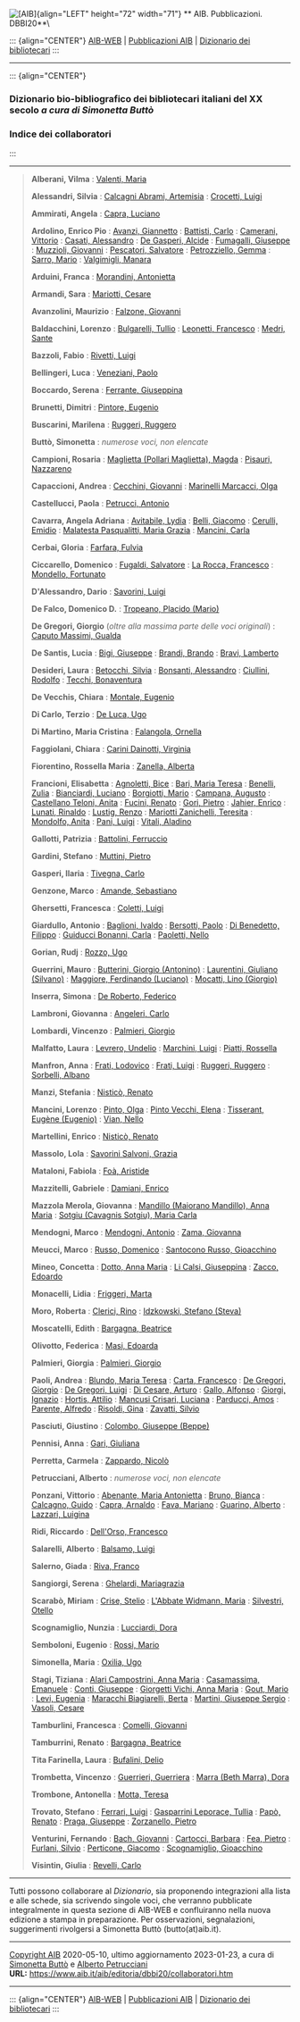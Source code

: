 ![\[AIB\]](/aib/wi/aibv72.gif){align="LEFT" height="72" width="71"}
** AIB. Pubblicazioni. DBBI20**\

::: {align="CENTER"}
[AIB-WEB](/) \| [Pubblicazioni AIB](/pubblicazioni/) \| [Dizionario dei
bibliotecari](dbbi20.htm)
:::

------------------------------------------------------------------------

::: {align="CENTER"}
### Dizionario bio-bibliografico dei bibliotecari italiani del XX secolo *a cura di Simonetta Buttò*

### Indice dei collaboratori
:::

------------------------------------------------------------------------

> **Alberani, Vilma**
> :   [Valenti, Maria](valenti.htm)
>
> **Alessandri, Silvia**
> :   [Calcagni Abrami, Artemisia](calcagni.htm)
> :   [Crocetti, Luigi](crocetti.htm)
>
> **Ammirati, Angela**
> :   [Capra, Luciano](capral.htm)
>
> **Ardolino, Enrico Pio**
> :   [Avanzi, Giannetto](avanzi.htm)
> :   [Battisti, Carlo](battisti.htm)
> :   [Camerani, Vittorio](camerani.htm)
> :   [Casati, Alessandro](casati.htm)
> :   [De Gasperi, Alcide](degasperi.htm)
> :   [Fumagalli, Giuseppe](fumagalli.htm)
> :   [Muzzioli, Giovanni](muzzioli.htm)
> :   [Pescatori, Salvatore](pescatori.htm)
> :   [Petrozziello, Gemma](petrozziello.htm)
> :   [Sarro, Mario](sarro.htm)
> :   [Valgimigli, Manara](valgimigli.htm)
>
> **Arduini, Franca**
> :   [Morandini, Antonietta](morandini.htm)
>
> **Armandi, Sara**
> :   [Mariotti, Cesare](mariotti.htm)
>
> **Avanzolini, Maurizio**
> :   [Falzone, Giovanni](falzone.htm)
>
> **Baldacchini, Lorenzo**
> :   [Bulgarelli, Tullio](bulgarelli.htm)
> :   [Leonetti, Francesco](leonetti.htm)
> :   [Medri, Sante](medri.htm)
>
> **Bazzoli, Fabio**
> :   [Rivetti, Luigi](rivetti.htm)
>
> **Bellingeri, Luca**
> :   [Veneziani, Paolo](veneziani.htm)
>
> **Boccardo, Serena**
> :   [Ferrante, Giuseppina](ferrante.htm)
>
> **Brunetti, Dimitri**
> :   [Pintore, Eugenio](pintore.htm)
>
> **Buscarini, Marilena**
> :   [Ruggeri, Ruggero](ruggeri.htm)
>
> **Buttò, Simonetta**
> :   *numerose voci, non elencate*
>
> **Campioni, Rosaria**
> :   [Maglietta (Pollari Maglietta), Magda](maglietta.htm)
> :   [Pisauri, Nazzareno](pisauri.htm)
>
> **Capaccioni, Andrea**
> :   [Cecchini, Giovanni](cecchini.htm)
> :   [Marinelli Marcacci, Olga](marinelli.htm)
>
> **Castellucci, Paola**
> :   [Petrucci, Antonio](petrucci.htm)
>
> **Cavarra, Angela Adriana**
> :   [Avitabile, Lydia](avitabile.htm)
> :   [Belli, Giacomo](belli.htm)
> :   [Cerulli, Emidio](cerulli.htm)
> :   [Malatesta Pasqualitti, Maria Grazia](malatesta.htm)
> :   [Mancini, Carla](mancini.htm)
>
> **Cerbai, Gloria**
> :   [Farfara, Fulvia](farfara.htm)
>
> **Ciccarello, Domenico**
> :   [Fugaldi, Salvatore](fugaldi.htm)
> :   [La Rocca, Francesco](larocca.htm)
> :   [Mondello, Fortunato](mondello.htm)
>
> **D\'Alessandro, Dario**
> :   [Savorini, Luigi](savorini.htm)
>
> **De Falco, Domenico D.**
> :   [Tropeano, Placido (Mario)](tropeano.htm)
>
> **De Gregori, Giorgio** (*oltre alla massima parte delle voci originali*)
> :   [Caputo Massimi, Gualda](caputom.htm)
>
> **De Santis, Lucia**
> :   [Bigi, Giuseppe](bigi.htm)
> :   [Brandi, Brando](brandi.htm)
> :   [Bravi, Lamberto](bravi.htm)
>
> **Desideri, Laura**
> :   [Betocchi, Silvia](betocchi.htm)
> :   [Bonsanti, Alessandro](bonsanti.htm)
> :   [Ciullini, Rodolfo](ciullini.htm)
> :   [Tecchi, Bonaventura](tecchi.htm)
>
> **De Vecchis, Chiara**
> :   [Montale, Eugenio](montale.htm)
>
> **Di Carlo, Terzio**
> :   [De Luca, Ugo](deluca.htm)
>
> **Di Martino, Maria Cristina**
> :   [Falangola, Ornella](falangola.htm)
>
> **Faggiolani, Chiara**
> :   [Carini Dainotti, Virginia](carini.htm)
>
> **Fiorentino, Rossella Maria**
> :   [Zanella, Alberta](zanella.htm)
>
> **Francioni, Elisabetta**
> :   [Agnoletti, Bice](agnoletti.htm)
> :   [Bari, Maria Teresa](bari.htm)
> :   [Benelli, Zulia](benelli.htm)
> :   [Bianciardi, Luciano](bianciardi.htm)
> :   [Borgiotti, Mario](borgiotti.htm)
> :   [Campana, Augusto](campana.htm)
> :   [Castellano Teloni, Anita](castellanoa.htm)
> :   [Fucini, Renato](fucini.htm)
> :   [Gori, Pietro](gori.htm)
> :   [Jahier, Enrico](jahier.htm)
> :   [Lunati, Rinaldo](lunati.htm)
> :   [Lustig, Renzo](lustig.htm)
> :   [Mariotti Zanichelli, Teresita](mariottiz.htm)
> :   [Mondolfo, Anita](mondolfo.htm)
> :   [Pani, Luigi](pani.htm)
> :   [Vitali, Aladino](vitalia.htm)
>
> **Gallotti, Patrizia**
> :   [Battolini, Ferruccio](battolini.htm)
>
> **Gardini, Stefano**
> :   [Muttini, Pietro](muttini.htm)
>
> **Gasperi, Ilaria**
> :   [Tivegna, Carlo](tivegna.htm)
>
> **Genzone, Marco**
> :   [Amande, Sebastiano](amande.htm)
>
> **Ghersetti, Francesca**
> :   [Coletti, Luigi](coletti.htm)
>
> **Giardullo, Antonio**
> :   [Baglioni, Ivaldo](baglioni.htm)
> :   [Bersotti, Paolo](bersotti.htm)
> :   [Di Benedetto, Filippo](dibenedetto.htm)
> :   [Guiducci Bonanni, Carla](guiducci.htm)
> :   [Paoletti, Nello](paoletti.htm)
>
> **Gorian, Rudj**
> :   [Rozzo, Ugo](rozzo.htm)
>
> **Guerrini, Mauro**
> :   [Butterini, Giorgio (Antonino)](butterini.htm)
> :   [Laurentini, Giuliano (Silvano)](laurentini.htm)
> :   [Maggiore, Ferdinando (Luciano)](maggiore.htm)
> :   [Mocatti, Lino (Giorgio)](mocatti.htm)
>
> **Inserra, Simona**
> :   [De Roberto, Federico](deroberto.htm)
>
> **Lambroni, Giovanna**
> :   [Angeleri, Carlo](angeleri.htm)
>
> **Lombardi, Vincenzo**
> :   [Palmieri, Giorgio](palmieri.htm)
>
> **Malfatto, Laura**
> :   [Levrero, Undelio](levrero.htm)
> :   [Marchini, Luigi](marchini.htm)
> :   [Piatti, Rossella](piatti.htm)
>
> **Manfron, Anna**
> :   [Frati, Lodovico](fratilo.htm)
> :   [Frati, Luigi](fratilu.htm)
> :   [Ruggeri, Ruggero](ruggeri.htm)
> :   [Sorbelli, Albano](sorbelli.htm)
>
> **Manzi, Stefania**
> :   [Nisticò, Renato](nistico.htm)
>
> **Mancini, Lorenzo**
> :   [Pinto, Olga](pinto.htm)
> :   [Pinto Vecchi, Elena](pintoe.htm)
> :   [Tisserant, Eugène (Eugenio)](tisserant.htm)
> :   [Vian, Nello](vian.htm)
>
> **Martellini, Enrico**
> :   [Nisticò, Renato](nistico.htm)
>
> **Massolo, Lola**
> :   [Savorini Salvoni, Grazia](savorinis.htm)
>
> **Mataloni, Fabiola**
> :   [Foà, Aristide](foa.htm)
>
> **Mazzitelli, Gabriele**
> :   [Damiani, Enrico](damiani.htm)
>
> **Mazzola Merola, Giovanna**
> :   [Mandillo (Maiorano Mandillo), Anna Maria](mandillo.htm)
> :   [Sotgiu (Cavagnis Sotgiu), Maria Carla](sotgiu.htm)
>
> **Mendogni, Marco**
> :   [Mendogni, Antonio](mendogni.htm)
> :   [Zama, Giovanna](zamag.htm)
>
> **Meucci, Marco**
> :   [Russo, Domenico](russod.htm)
> :   [Santocono Russo, Gioacchino](santocono.htm)
>
> **Mineo, Concetta**
> :   [Dotto, Anna Maria](dotto.htm)
> :   [Li Calsi, Giuseppina](licalsi.htm)
> :   [Zacco, Edoardo](zacco.htm)
>
> **Monacelli, Lidia**
> :   [Friggeri, Marta](friggeri.htm)
>
> **Moro, Roberta**
> :   [Clerici, Rino](clerici.htm)
> :   [Idzkowski, Stefano (Steva)](idzkowski.htm)
>
> **Moscatelli, Edith**
> :   [Bargagna, Beatrice](bargagna.htm)
>
> **Olivotto, Federica**
> :   [Masi, Edoarda](masie.htm)
>
> **Palmieri, Giorgia**
> :   [Palmieri, Giorgio](palmieri.htm)
>
> **Paoli, Andrea**
> :   [Blundo, Maria Teresa](blundo.htm)
> :   [Carta, Francesco](carta.htm)
> :   [De Gregori, Giorgio](degregorig.htm)
> :   [De Gregori, Luigi](degregori.htm)
> :   [Di Cesare, Arturo](dicesare.htm)
> :   [Gallo, Alfonso](gallo.htm)
> :   [Giorgi, Ignazio](giorgi.htm)
> :   [Hortis, Attilio](hortis.htm)
> :   [Mancusi Crisari, Luciana](mancusi.htm)
> :   [Parducci, Amos](parducci.htm)
> :   [Parente, Alfredo](parente.htm)
> :   [Risoldi, Gina](risoldi.htm)
> :   [Zavatti, Silvio](zavatti.htm)
>
> **Pasciuti, Giustino**
> :   [Colombo, Giuseppe (Beppe)](colombo.htm)
>
> **Pennisi, Anna**
> :   [Gari, Giuliana](gari.htm)
>
> **Perretta, Carmela**
> :   [Zappardo, Nicolò](zappardo.htm)
>
> **Petrucciani, Alberto**
> :   *numerose voci, non elencate*
>
> **Ponzani, Vittorio**
> :   [Abenante, Maria Antonietta](abenante.htm)
> :   [Bruno, Bianca](bruno.htm)
> :   [Calcagno, Guido](calcagno.htm)
> :   [Capra, Arnaldo](capra.htm)
> :   [Fava, Mariano](favam.htm)
> :   [Guarino, Alberto](guarino.htm)
> :   [Lazzari, Luigina](lazzaril.htm)
>
> **Ridi, Riccardo**
> :   [Dell\'Orso, Francesco](dellorso.htm)
>
> **Salarelli, Alberto**
> :   [Balsamo, Luigi](balsamol.htm)
>
> **Salerno, Giada**
> :   [Riva, Franco](riva.htm)
>
> **Sangiorgi, Serena**
> :   [Ghelardi, Mariagrazia](ghelardi.htm)
>
> **Scarabò, Miriam**
> :   [Crise, Stelio](crise.htm)
> :   [L\'Abbate Widmann, Maria](labbate.htm)
> :   [Silvestri, Otello](silvestri.htm)
>
> **Scognamiglio, Nunzia**
> :   [Lucciardi, Dora](lucciardi.htm)
>
> **Semboloni, Eugenio**
> :   [Rossi, Mario](rossim.htm)
>
> **Simonella, Maria**
> :   [Oxilia, Ugo](oxilia.htm)
>
> **Stagi, Tiziana**
> :   [Alari Campostrini, Anna Maria](alari.htm)
> :   [Casamassima, Emanuele](casamassima.htm)
> :   [Conti, Giuseppe](conti.htm)
> :   [Giorgetti Vichi, Anna Maria](giorgetti.htm)
> :   [Gout, Mario](gout.htm)
> :   [Levi, Eugenia](levie.htm)
> :   [Maracchi Biagiarelli, Berta](maracchi.htm)
> :   [Martini, Giuseppe Sergio](martinigs.htm)
> :   [Vasoli, Cesare](vasoli.htm)
>
> **Tamburlini, Francesca**
> :   [Comelli, Giovanni](comelli.htm)
>
> **Tamburrini, Renato**
> :   [Bargagna, Beatrice](bargagna.htm)
>
> **Tita Farinella, Laura**
> :   [Bufalini, Delio](bufalini.htm)
>
> **Trombetta, Vincenzo**
> :   [Guerrieri, Guerriera](guerrieri.htm)
> :   [Marra (Beth Marra), Dora](marra.htm)
>
> **Trombone, Antonella**
> :   [Motta, Teresa](mottat.htm)
>
> **Trovato, Stefano**
> :   [Ferrari, Luigi](ferrari.htm)
> :   [Gasparrini Leporace, Tullia](gasparrini.htm)
> :   [Papò, Renato](papo.htm)
> :   [Praga, Giuseppe](praga.htm)
> :   [Zorzanello, Pietro](zorzanello.htm)
>
> **Venturini, Fernando**
> :   [Bach, Giovanni](bach.htm)
> :   [Cartocci, Barbara](cartocci.htm)
> :   [Fea, Pietro](fea.htm)
> :   [Furlani, Silvio](furlani.htm)
> :   [Perticone, Giacomo](perticone.htm)
> :   [Scognamiglio, Gioacchino](scognamiglio.htm)
>
> **Visintin, Giulia**
> :   [Revelli, Carlo](revelli.htm)

------------------------------------------------------------------------

Tutti possono collaborare al *Dizionario*, sia proponendo integrazioni
alla lista e alle schede, sia scrivendo singole voci, che verranno
pubblicate integralmente in questa sezione di AIB-WEB e confluiranno
nella nuova edizione a stampa in preparazione. Per osservazioni,
segnalazioni, suggerimenti rivolgersi a Simonetta Buttò
(butto(at)aib.it).

------------------------------------------------------------------------

[Copyright AIB](/su-questo-sito/dichiarazione-di-copyright-aib-web/)
2020-05-10, ultimo aggiornamento 2023-01-23, a cura di [Simonetta
Buttò](/aib/redazione3.htm) e [Alberto
Petrucciani](/su-questo-sito/redazione-aib-web/)\
**URL:** https://www.aib.it/aib/editoria/dbbi20/collaboratori.htm

------------------------------------------------------------------------

::: {align="CENTER"}
[AIB-WEB](/) \| [Pubblicazioni AIB](/pubblicazioni/) \| [Dizionario dei
bibliotecari](dbbi20.htm)
:::
